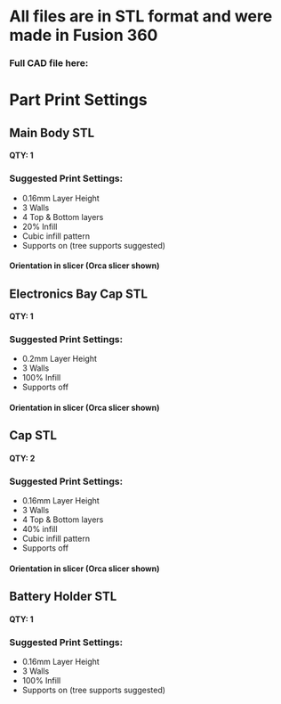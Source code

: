 
# All files are in STL format and were made in Fusion 360
### Full CAD file here:

# Part Print Settings
## Main Body STL
#### QTY: 1


### Suggested Print Settings:
  - 0.16mm Layer Height
  - 3 Walls
  - 4 Top & Bottom layers
  - 20% Infill
  - Cubic infill pattern
  - Supports on (tree supports suggested)

#### Orientation in slicer (Orca slicer shown)


## Electronics Bay Cap STL
#### QTY: 1


### Suggested Print Settings:
  - 0.2mm Layer Height
  - 3 Walls
  - 100% Infill
  - Supports off

#### Orientation in slicer (Orca slicer shown)


## Cap STL
#### QTY: 2


### Suggested Print Settings:
  - 0.16mm Layer Height
  - 3 Walls
  - 4 Top & Bottom layers
  - 40% infill
  - Cubic infill pattern
  - Supports off

#### Orientation in slicer (Orca slicer shown)


## Battery Holder STL
#### QTY: 1


### Suggested Print Settings:
  - 0.16mm Layer Height
  - 3 Walls
  - 100% Infill
  - Supports on (tree supports suggested)
